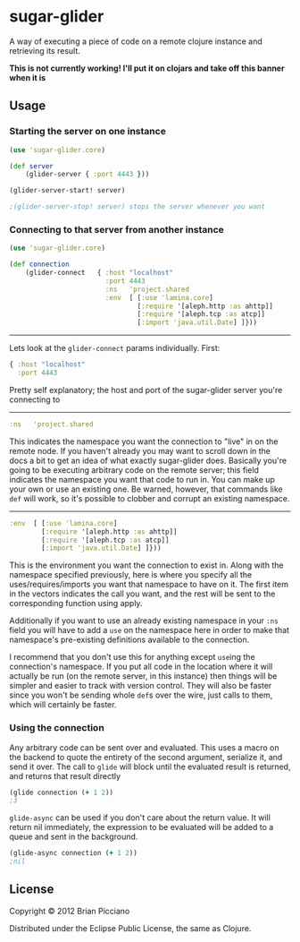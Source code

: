 # sugar-glider

A way of executing a piece of code on a remote clojure instance and retrieving its result.

**This is not currently working! I'll put it on clojars and take off this banner when it is**

## Usage

### Starting the server on one instance
```clojure
(use 'sugar-glider.core)

(def server 
    (glider-server { :port 4443 }))

(glider-server-start! server)

;(glider-server-stop! server) stops the server whenever you want
```

### Connecting to that server from another instance
```clojure
(use 'sugar-glider.core)

(def connection
    (glider-connect   { :host "localhost"
                        :port 4443        
                        :ns   'project.shared
                        :env  [ [:use 'lamina.core]
                                [:require '[aleph.http :as ahttp]]
                                [:require '[aleph.tcp :as atcp]]
                                [:import 'java.util.Date] ]}))
```





--------------------------

Lets look at the ```glider-connect``` params individually. First:

```clojure
{ :host "localhost"
  :port 4443
```

Pretty self explanatory; the host and port of the sugar-glider server you're connecting to





--------------------------

```clojure
:ns   'project.shared
```

This indicates the namespace you want the connection to "live" in on the remote node. If you haven't
already you may want to scroll down in the docs a bit to get an idea of what exactly sugar-glider
does. Basically you're going to be executing arbitrary code on the remote server; this field indicates
the namespace you want that code to run in. You can make up your own or use an existing one. Be warned,
however, that commands like ```def``` will work, so it's possible to clobber and corrupt an existing
namespace.





--------------------------

```clojure
:env  [ [:use 'lamina.core]
        [:require '[aleph.http :as ahttp]]
        [:require '[aleph.tcp :as atcp]]
        [:import 'java.util.Date] ]}))
```

This is the environment you want the connection to exist in. Along with the namespace specified previously,
here is where you specify all the uses/requires/imports you want that namespace to have on it. The first item
in the vectors indicates the call you want, and the rest will be sent to the corresponding function using apply.

Additionally if you want to use an already existing namespace in your ```:ns``` field you will have to add a 
```use``` on the namespace here in order to make that namespace's pre-existing definitions available to the 
connection.

I recommend that you don't use this for anything except ```use```ing the connection's namespace. If you put all
code in the location where it will actually be run (on the remote server, in this instance) then things will be
simpler and easier to track with version control. They will also be faster since you won't be sending whole
```def```s over the wire, just calls to them, which will certainly be faster.





### Using the connection

Any arbitrary code can be sent over and evaluated. This uses a macro on the backend to quote the entirety of
the second argument, serialize it, and send it over. The call to ```glide``` will block until the evaluated
result is returned, and returns that result directly

```clojure
(glide connection (+ 1 2))
;3
```

```glide-async``` can be used if you don't care about the return value. It will return nil immediately, the
expression to be evaluated will be added to a queue and sent in the background.

```clojure
(glide-async connection (+ 1 2))
;nil
```


## License

Copyright © 2012 Brian Picciano

Distributed under the Eclipse Public License, the same as Clojure.
